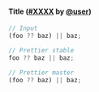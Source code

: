 <!--

1. Choose a folder based on which language your PR is for.

   - For JavaScript, choose `javascript/` etc.
   - For TypeScript specific syntax, choose `typescript/`.
   - If your PR applies to multiple languages, such as TypeScript/Flow, choose one folder and mention which languages it applies to.

2. In your chosen folder, create a file with your PR number: `pr-XXXX.md`. For example: `typescript/pr-6728.md`.

3. Copy the content below and paste it in your new file.

4. Fill in a title, the PR number and your user name.

5. Optionally write a description. Many times it’s enough with just sample code.

6. Change ```jsx to your language. For example, ```yaml.

7. Change the `// Input` and `// Prettier` comments to the comment syntax of your language. For example, `# Input`.

8. Choose some nice input example code. Paste it along with the output before and after your PR.

-->

#### Title ([#XXXX](https://github.com/prettier/prettier/pull/XXXX) by [@user](https://github.com/user))

<!-- Optional description if it makes sense. -->

<!-- prettier-ignore -->
```jsx
// Input
(foo ?? baz) || baz;

// Prettier stable
foo ?? baz || baz;

// Prettier master
(foo ?? baz) || baz;
```

